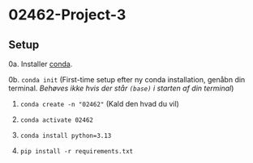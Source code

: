 # 02462-Project-3

## Setup
0a. Installer [conda](https://docs.anaconda.com/miniconda/#latest-miniconda-installer-links).

0b. `conda init` (First-time setup efter ny conda installation, genåbn din terminal. *Behøves ikke hvis der står `(base)` i starten af din terminal*)

1. `conda create -n "02462"` (Kald den hvad du vil)

2. `conda activate 02462`

3. `conda install python=3.13`

4. `pip install -r requirements.txt`
